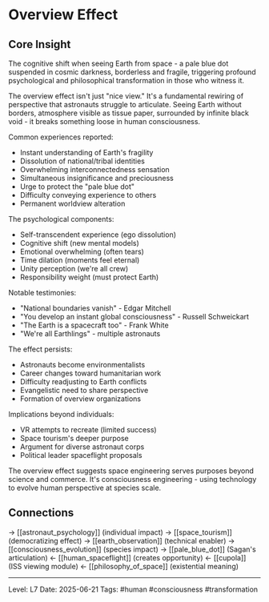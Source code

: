 # Overview Effect

## Core Insight
The cognitive shift when seeing Earth from space - a pale blue dot suspended in cosmic darkness, borderless and fragile, triggering profound psychological and philosophical transformation in those who witness it.

The overview effect isn't just "nice view." It's a fundamental rewiring of perspective that astronauts struggle to articulate. Seeing Earth without borders, atmosphere visible as tissue paper, surrounded by infinite black void - it breaks something loose in human consciousness.

Common experiences reported:
- Instant understanding of Earth's fragility
- Dissolution of national/tribal identities
- Overwhelming interconnectedness sensation
- Simultaneous insignificance and preciousness
- Urge to protect the "pale blue dot"
- Difficulty conveying experience to others
- Permanent worldview alteration

The psychological components:
- Self-transcendent experience (ego dissolution)
- Cognitive shift (new mental models)
- Emotional overwhelming (often tears)
- Time dilation (moments feel eternal)
- Unity perception (we're all crew)
- Responsibility weight (must protect Earth)

Notable testimonies:
- "National boundaries vanish" - Edgar Mitchell
- "You develop an instant global consciousness" - Russell Schweickart
- "The Earth is a spacecraft too" - Frank White
- "We're all Earthlings" - multiple astronauts

The effect persists:
- Astronauts become environmentalists
- Career changes toward humanitarian work
- Difficulty readjusting to Earth conflicts
- Evangelistic need to share perspective
- Formation of overview organizations

Implications beyond individuals:
- VR attempts to recreate (limited success)
- Space tourism's deeper purpose
- Argument for diverse astronaut corps
- Political leader spaceflight proposals

The overview effect suggests space engineering serves purposes beyond science and commerce. It's consciousness engineering - using technology to evolve human perspective at species scale.

## Connections
→ [[astronaut_psychology]] (individual impact)
→ [[space_tourism]] (democratizing effect)
→ [[earth_observation]] (technical enabler)
→ [[consciousness_evolution]] (species impact)
→ [[pale_blue_dot]] (Sagan's articulation)
← [[human_spaceflight]] (creates opportunity)
← [[cupola]] (ISS viewing module)
← [[philosophy_of_space]] (existential meaning)

---
Level: L7
Date: 2025-06-21
Tags: #human #consciousness #transformation